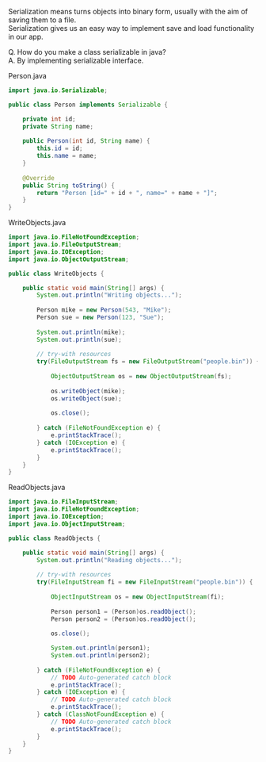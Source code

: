 Serialization means turns objects into binary form, usually with the aim of saving them to a file.  
Serialization gives us an easy way to implement save and load functionality in our app.  

Q. How do you make a class serializable in java?  
A. By implementing serializable interface.

Person.java
```java
import java.io.Serializable;

public class Person implements Serializable {

	private int id;
	private String name;
	
	public Person(int id, String name) {
		this.id = id;
		this.name = name;
	}
	
	@Override
	public String toString() {
		return "Person [id=" + id + ", name=" + name + "]";
	}
}
```

WriteObjects.java
```java
import java.io.FileNotFoundException;
import java.io.FileOutputStream;
import java.io.IOException;
import java.io.ObjectOutputStream;

public class WriteObjects {

	public static void main(String[] args) {
		System.out.println("Writing objects...");
		
		Person mike = new Person(543, "Mike");
		Person sue = new Person(123, "Sue");
		
		System.out.println(mike);
		System.out.println(sue);
		
        // try-with resources
		try(FileOutputStream fs = new FileOutputStream("people.bin")) {
			
			ObjectOutputStream os = new ObjectOutputStream(fs);
			
			os.writeObject(mike);
			os.writeObject(sue);
			
			os.close();
			
		} catch (FileNotFoundException e) {
			e.printStackTrace();
		} catch (IOException e) {
			e.printStackTrace();
		}
	}
}
```

ReadObjects.java
```java
import java.io.FileInputStream;
import java.io.FileNotFoundException;
import java.io.IOException;
import java.io.ObjectInputStream;

public class ReadObjects {

	public static void main(String[] args) {
		System.out.println("Reading objects...");
		
        // try-with resources
		try(FileInputStream fi = new FileInputStream("people.bin")) {
			
			ObjectInputStream os = new ObjectInputStream(fi);
			
			Person person1 = (Person)os.readObject();
			Person person2 = (Person)os.readObject();
			
			os.close();

			System.out.println(person1);
			System.out.println(person2);
			
		} catch (FileNotFoundException e) {
			// TODO Auto-generated catch block
			e.printStackTrace();
		} catch (IOException e) {
			// TODO Auto-generated catch block
			e.printStackTrace();
		} catch (ClassNotFoundException e) {
			// TODO Auto-generated catch block
			e.printStackTrace();
		}
	}
}
```